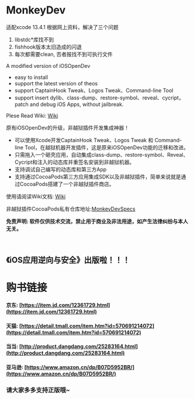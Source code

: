 # MonkeyDev

适配xcode 13.4.1
根据网上资料，解决了三个问题
1. libstdc*库找不到
2. fishhook版本太旧造成的闪退
3. 每次都需要clean, 否者报找不到可执行文件

A modified version of iOSOpenDev

* easy to install
* support the latest version of theos
* support CaptainHook Tweak、Logos Tweak、Command-line Tool
* support insert dylib、class-dump、restore-symbol、reveal、cycript，patch and debug iOS Apps, without jailbreak.

Plese Read Wiki: [Wiki](https://github.com/AloneMonkey/MonkeyDev/wiki)





原有iOSOpenDev的升级，非越狱插件开发集成神器！

* 可以使用Xcode开发CaptainHook Tweak、Logos Tweak 和 Command-line Tool，在越狱机器开发插件，这是原来iOSOpenDev功能的迁移和改进。
* 只需拖入一个砸壳应用，自动集成class-dump、restore-symbol、Reveal、Cycript和注入的动态库并重签名安装到非越狱机器。
* 支持调试自己编写的动态库和第三方App
* 支持通过CocoaPods第三方应用集成SDK以及非越狱插件，简单来说就是通过CocoaPods搭建了一个非越狱插件商店。

使用请阅读Wiki文档: [Wiki](https://github.com/AloneMonkey/MonkeyDev/wiki)


非越狱插件CocoaPods私有仓库地址:[MonkeyDevSpecs](https://github.com/AloneMonkey/MonkeyDevSpecs)



**免责声明: 软件仅供技术交流，禁止用于商业及非法用途，如产生法律纠纷与本人无关。**

<br>

<h2>《iOS应用逆向与安全》出版啦！！！</h2>

# 购书链接

#### 京东: [https://item.jd.com/12361729.html](https://item.jd.com/12361729.html)

#### 天猫: [https://detail.tmall.com/item.htm?id=570691214072](https://detail.tmall.com/item.htm?id=570691214072)

#### 当当: [http://product.dangdang.com/25283164.html](http://product.dangdang.com/25283164.html)

#### 亚马逊: [https://www.amazon.cn/dp/B07D5952BR/](https://www.amazon.cn/dp/B07D5952BR/)

<h3>请大家多多支持正版哦~</h3>
